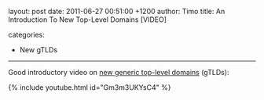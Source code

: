 layout: post
date: 2011-06-27 00:51:00 +1200
author: Timo
title: An Introduction To New Top-Level Domains [VIDEO]

categories:
  - New gTLDs

----

Good introductory video on [new generic top-level domains](https://iwantmyname.com/blog/2011/06/new-top-level-domain-extensions-are-coming.html) (gTLDs):

{% include youtube.html id="Gm3m3UKYsC4" %}
